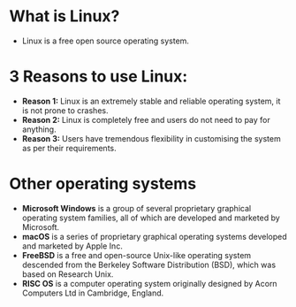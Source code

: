 # What is Linux?

* Linux is a free open source operating system.

# 3 Reasons to use Linux:

* **Reason 1:** Linux is an extremely stable and reliable operating system, it is not prone to crashes.
* **Reason 2:** Linux is completely free and users do not need to pay for anything.
* **Reason 3:** Users have tremendous flexibility in customising the system as per their requirements.

# Other operating systems
* **Microsoft Windows** is a group of several proprietary graphical operating system families, all of which are developed and marketed by Microsoft. 
* **macOS** is a series of proprietary graphical operating systems developed and marketed by Apple Inc. 
* **FreeBSD** is a free and open-source Unix-like operating system descended from the Berkeley Software Distribution (BSD), which was based on Research Unix.
* **RISC OS** is a computer operating system originally designed by Acorn Computers Ltd in Cambridge, England. 
